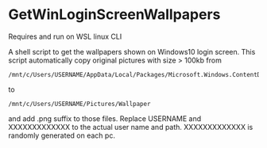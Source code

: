 # GetWinLoginScreenWallpapers

Requires and run on WSL linux CLI

A shell script to get the wallpapers shown on Windows10 login screen.
This script automatically copy original pictures with size > 100kb from

    /mnt/c/Users/USERNAME/AppData/Local/Packages/Microsoft.Windows.ContentDeliveryManager_XXXXXXXXXXXXX/LocalState/Assets/
      
to

    /mnt/c/Users/USERNAME/Pictures/Wallpaper
      
and add .png suffix to those files.
Replace USERNAME and XXXXXXXXXXXXX to the actual user name and path. XXXXXXXXXXXXX is randomly generated on each pc.
